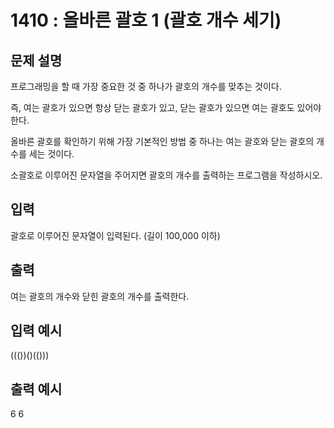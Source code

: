 # 1410 : 올바른 괄호 1 (괄호 개수 세기)
  
## 문제 설명    
프로그래밍을 할 때 가장 중요한 것 중 하나가 괄호의 개수를 맞추는 것이다.

즉, 여는 괄호가 있으면 항상 닫는 괄호가 있고, 닫는 괄호가 있으면 여는 괄호도 있어야 한다.

올바른 괄호를 확인하기 위해 가장 기본적인 방법 중 하나는 여는 괄호와 닫는 괄호의 개수를 세는 것이다.

소괄호로 이루어진 문자열을 주어지면 괄호의 개수를 출력하는 프로그램을 작성하시오.

## 입력
괄호로 이루어진 문자열이 입력된다. (길이 100,000 이하)

## 출력
여는 괄호의 개수와 닫힌 괄호의 개수를 출력한다.

## 입력 예시   
((())()(()))

## 출력 예시
6 6